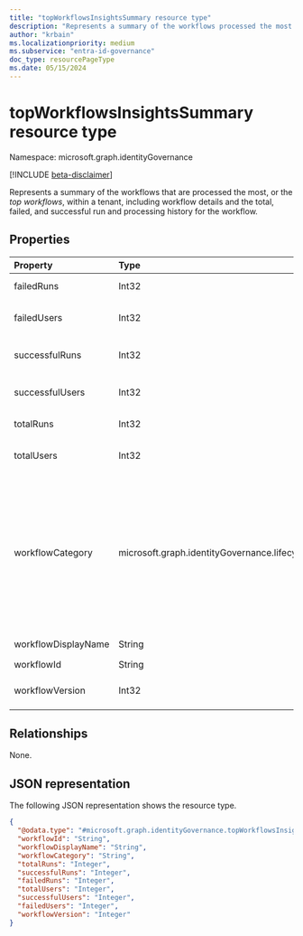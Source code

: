 ```yaml
---
title: "topWorkflowsInsightsSummary resource type"
description: "Represents a summary of the workflows processed the most within a tenant."
author: "krbain"
ms.localizationpriority: medium
ms.subservice: "entra-id-governance"
doc_type: resourcePageType
ms.date: 05/15/2024
---
```


# topWorkflowsInsightsSummary resource type

Namespace: microsoft.graph.identityGovernance

[!INCLUDE [beta-disclaimer](../../includes/beta-disclaimer.md)]

Represents a summary of the workflows that are processed the most, or the _top workflows_, within a tenant, including workflow details and the total, failed, and successful run and processing history for the workflow.

## Properties

|Property|Type|Description|
|:---|:---|:---|
|failedRuns|Int32|Count of failed runs for workflow.|
|failedUsers|Int32|Count of failed users who were processed.|
|successfulRuns|Int32|Count of successful runs of the workflow.|
|successfulUsers|Int32|Count of successful users processed by the workflow.|
|totalRuns|Int32|Count of total runs of workflow.|
|totalUsers|Int32|Total number of users processed by the workflow.|
|workflowCategory|microsoft.graph.identityGovernance.lifecycleWorkflowCategory|The category of the workflow. The possible values are: `joiner`, `leaver`, `unknownFutureValue`, `mover`. Note that you must use the `Prefer: include-unknown-enum-members` request header to get the following value(s) in this [evolvable enum](/graph/best-practices-concept#handling-future-members-in-evolvable-enumerations): `mover`.|
|workflowDisplayName|String|The name of the workflow.|
|workflowId|String|The workflow ID.|
|workflowVersion|Int32|The version of the workflow that was a top workflow ran.|

## Relationships

None.

## JSON representation

The following JSON representation shows the resource type.
<!-- {
  "blockType": "resource",
  "@odata.type": "microsoft.graph.identityGovernance.topWorkflowsInsightsSummary"
}
-->
``` json
{
  "@odata.type": "#microsoft.graph.identityGovernance.topWorkflowsInsightsSummary",
  "workflowId": "String",
  "workflowDisplayName": "String",
  "workflowCategory": "String",
  "totalRuns": "Integer",
  "successfulRuns": "Integer",
  "failedRuns": "Integer",
  "totalUsers": "Integer",
  "successfulUsers": "Integer",
  "failedUsers": "Integer",
  "workflowVersion": "Integer"
}
```
